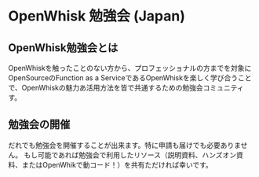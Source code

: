 # OpenWhisk 勉強会 (Japan)

## OpenWhisk勉強会とは

OpenWhiskを触ったことのない方から、プロフェッショナルの方までを対象にOpenSourceのFunction as a ServiceであるOpenWhiskを楽しく学び合うことで、OpenWhiskの魅力あ活用方法を皆で共通するための勉強会コミュニティす。


## 勉強会の開催

だれでも勉強会を開催することが出来ます。特に申請も届けでも必要ありません。
もし可能であれば勉強会で利用したリソース（説明資料、ハンズオン資料、またはOpenWhikで動コード！）を共有ただければ幸いです。

